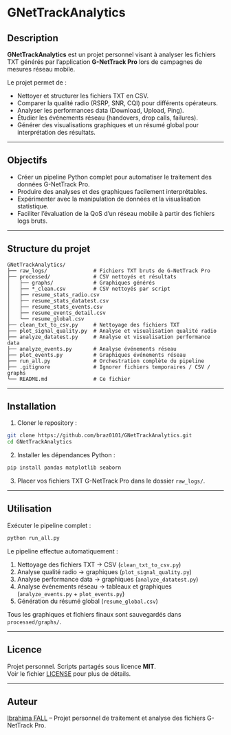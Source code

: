 # GNetTrackAnalytics

## Description
**GNetTrackAnalytics** est un projet personnel visant à analyser les fichiers TXT générés par l’application **G-NetTrack Pro** lors de campagnes de mesures réseau mobile.

Le projet permet de :
- Nettoyer et structurer les fichiers TXT en CSV.
- Comparer la qualité radio (RSRP, SNR, CQI) pour différents opérateurs.
- Analyser les performances data (Download, Upload, Ping).
- Étudier les événements réseau (handovers, drop calls, failures).
- Générer des visualisations graphiques et un résumé global pour interprétation des résultats.

---

## Objectifs
- Créer un pipeline Python complet pour automatiser le traitement des données G-NetTrack Pro.
- Produire des analyses et des graphiques facilement interprétables.
- Expérimenter avec la manipulation de données et la visualisation statistique.
- Faciliter l’évaluation de la QoS d’un réseau mobile à partir des fichiers logs bruts.

---

## Structure du projet
```
GNetTrackAnalytics/
├── raw_logs/               # Fichiers TXT bruts de G-NetTrack Pro
├── processed/              # CSV nettoyés et résultats
│   ├── graphs/             # Graphiques générés
│   ├── *_clean.csv         # CSV nettoyés par script
│   ├── resume_stats_radio.csv
│   ├── resume_stats_datatest.csv
│   ├── resume_stats_events.csv
│   ├── resume_events_detail.csv
│   └── resume_global.csv
├── clean_txt_to_csv.py     # Nettoyage des fichiers TXT
├── plot_signal_quality.py  # Analyse et visualisation qualité radio
├── analyze_datatest.py     # Analyse et visualisation performance data
├── analyze_events.py       # Analyse événements réseau
├── plot_events.py          # Graphiques événements réseau
├── run_all.py              # Orchestration complète du pipeline
├── .gitignore              # Ignorer fichiers temporaires / CSV / graphs
└── README.md               # Ce fichier
```

---

## Installation
1. Cloner le repository :
```bash
git clone https://github.com/braz0101/GNetTrackAnalytics.git
cd GNetTrackAnalytics
```

2. Installer les dépendances Python :
```bash
pip install pandas matplotlib seaborn
```

3. Placer vos fichiers TXT G-NetTrack Pro dans le dossier `raw_logs/`.

---

## Utilisation
Exécuter le pipeline complet :
```bash
python run_all.py
```

Le pipeline effectue automatiquement :
1. Nettoyage des fichiers TXT → CSV (`clean_txt_to_csv.py`)  
2. Analyse qualité radio → graphiques (`plot_signal_quality.py`)  
3. Analyse performance data → graphiques (`analyze_datatest.py`)  
4. Analyse événements réseau → tableaux et graphiques (`analyze_events.py` + `plot_events.py`)  
5. Génération du résumé global (`resume_global.csv`)  

Tous les graphiques et fichiers finaux sont sauvegardés dans `processed/graphs/`.

---

## Licence
Projet personnel. Scripts partagés sous licence **MIT**.  
Voir le fichier [LICENSE](https://github.com/braz0101/GNetTrackAnalytics/blob/main/LICENSE) pour plus de détails.

---

## Auteur
[Ibrahima FALL](https://github.com/braz0101) – Projet personnel de traitement et analyse des fichiers G-NetTrack Pro.

